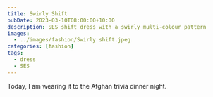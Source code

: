 ```yaml
---
title: Swirly Shift
pubDate: 2023-03-10T08:00:00+10:00
description: SES shift dress with a swirly multi-colour pattern
images:
  - ../images/fashion/Swirly shift.jpeg
categories: [fashion]
tags:
  - dress
  - SES
---
```


Today, I am wearing it to the Afghan trivia dinner night.
